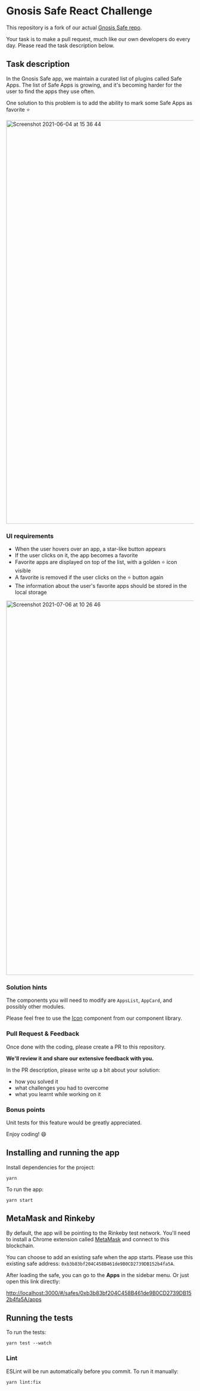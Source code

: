# Gnosis Safe React Challenge

This repository is a fork of our actual [Gnosis Safe repo](https://github.com/gnosis/safe-react).

Your task is to make a pull request, much like our own developers do every day. Please read the task description below.

## Task description

In the Gnosis Safe app, we maintain a curated list of plugins called Safe Apps.
The list of Safe Apps is growing, and it's becoming harder for the user to find the apps they use often.

One solution to this problem is to add the ability to mark some Safe Apps as favorite ⭐️

<img width="1082" alt="Screenshot 2021-06-04 at 15 36 44" src="https://user-images.githubusercontent.com/381895/120810962-cac41800-c54b-11eb-97da-ec90f7ffb0cf.png">

### UI requirements

* When the user hovers over an app, a star-like button appears
* If the user clicks on it, the app becomes a favorite
* Favorite apps are displayed on top of the list, with a golden ⭐ icon visible
* A favorite is removed if the user clicks on the ⭐ button again
* The information about the user's favorite apps should be stored in the local storage

<img width="1004" alt="Screenshot 2021-07-06 at 10 26 46" src="https://user-images.githubusercontent.com/381895/124567945-b9b94000-de44-11eb-9bfa-10f9e60d4e5d.png">

### Solution hints

The components you will need to modify are `AppsList`, `AppCard`, and possibly other modules.

Please feel free to use the [Icon](https://components.gnosis-safe.io/?path=/docs/data-display-icon--icons) component from our component library.

### Pull Request & Feedback

Once done with the coding, please create a PR to this repository.

**We'll review it and share our extensive feedback with you.**

In the PR description, please write up a bit about your solution:

* how you solved it
* what challenges you had to overcome
* what you learnt while working on it

### Bonus points

Unit tests for this feature would be greatly appreciated.

Enjoy coding! 😄

## Installing and running the app

Install dependencies for the project:
```
yarn
```

To run the app:
```
yarn start
```

## MetaMask and Rinkeby

By default, the app will be pointing to the Rinkeby test network. You'll need to install a Chrome extension called [MetaMask](https://metamask.io) and connect to this blockchain.

You can choose to add an existing safe when the app starts. Please use this existing safe address: `0xb3b83bf204C458B461de9B0CD2739DB152b4fa5A`.

After loading the safe, you can go to the **Apps** in the sidebar menu. Or just open this link directly:

[http://localhost:3000/#/safes/0xb3b83bf204C458B461de9B0CD2739DB152b4fa5A/apps](http://localhost:3000/#/safes/0xb3b83bf204C458B461de9B0CD2739DB152b4fa5A/apps)

## Running the tests

To run the tests:
```
yarn test --watch
```

### Lint

ESLint will be run automatically before you commit. To run it manually:
```
yarn lint:fix
```
